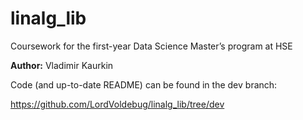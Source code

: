 # linalg_lib

Coursework for the first-year Data Science Master’s program at HSE  

**Author:** Vladimir Kaurkin

Code (and up-to-date README) can be found in the dev branch:  

https://github.com/LordVoldebug/linalg_lib/tree/dev
